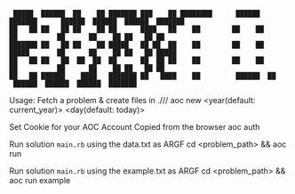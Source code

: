 ``` text
 █████  ██████  ██    ██ ███████ ███    ██ ████████      ██████  ███████      ██████  ██████  ██████  ███████ 
██   ██ ██   ██ ██    ██ ██      ████   ██    ██        ██    ██ ██          ██      ██    ██ ██   ██ ██    
███████ ██   ██ ██    ██ █████   ██ ██  ██    ██        ██    ██ █████       ██      ██    ██ ██   ██ █████ 
██   ██ ██   ██  ██  ██  ██      ██  ██ ██    ██        ██    ██ ██          ██      ██    ██ ██   ██ ██    
██   ██ ██████    ████   ███████ ██   ████    ██         ██████  ██           ██████  ██████  ██████  ███████
 ```

Usage:
Fetch a problem & create files in ./<year>/<day>/
aoc new <year(default: current_year)> <day(default: today)>

Set Cookie for your AOC Account Copied from the browser
aoc auth <cookie>

Run solution `main.rb` using the data.txt as ARGF
cd <problem_path> && aoc run

Run solution `main.rb` using the example.txt as ARGF
cd <problem_path> && aoc run example
